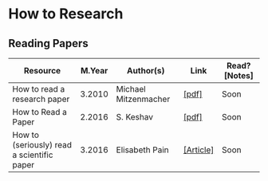 # How to Research

## Reading Papers
Resource | M.Year | Author(s) | Link | Read? [Notes]
--- | --- | --- | --- | ---
How to read a research paper | 3.2010 | Michael Mitzenmacher | [[pdf]](https://www.eecs.harvard.edu/~michaelm/postscripts/ReadPaper.pdf) | Soon
How to Read a Paper | 2.2016 | S. Keshav | [[pdf]](http://svr-sk818-web.cl.cam.ac.uk/keshav/papers/07/paper-reading.pdf) | Soon
How to (seriously) read a scientific paper | 3.2016 | Elisabeth Pain | [[Article]](https://www.sciencemag.org/careers/2016/03/how-seriously-read-scientific-paper) | Soon
